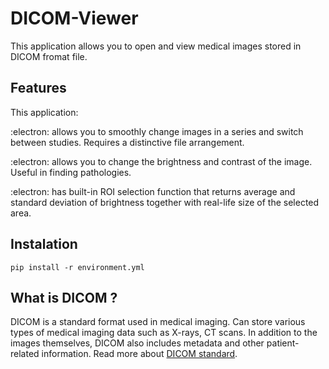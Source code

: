 # DICOM-Viewer

This application allows you to open and view medical images stored in DICOM fromat file.

## Features

This application:

:electron: allows you to smoothly change images in a series and switch between studies. Requires a distinctive file arrangement.

:electron: allows you to change the brightness and contrast of the image. Useful in finding pathologies.

:electron: has built-in ROI selection function that returns average and standard deviation of  brightness
together with real-life size of the selected area.

## Instalation
```
pip install -r environment.yml
```

## What is DICOM ?

DICOM is a standard format used in medical imaging. Can store various types of medical imaging data such as X-rays, CT scans.
In addition to the images themselves, DICOM also includes metadata and other patient-related information.
Read more about [DICOM standard](https://www.dicomstandard.org).

